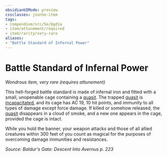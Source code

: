 ```yaml
---
obsidianUIMode: preview
cssclasses: json5e-item
tags:
- compendium/src/5e/bgdia
- item/attunement/required
- item/rarity/very-rare
aliases: 
- "Battle Standard of Infernal Power"
---
```

# Battle Standard of Infernal Power
*Wondrous item, very rare (requires attunement)*  


This hell-forged battle standard is made of infernal iron and fitted with a small, unopenable cage containing a [quasit](2-Mechanics/CLI/bestiary/fiend/quasit.md). The trapped [quasit](2-Mechanics/CLI/bestiary/fiend/quasit.md) is [incapacitated](2-Mechanics/CLI/rules/conditions.md#Incapacitated), and its cage has AC 19, 10 hit points, and immunity to all types of damage except force damage. If killed or somehow released, the [quasit](2-Mechanics/CLI/bestiary/fiend/quasit.md) disappears in a cloud of smoke, and a new one appears in the cage, provided the cage is intact.

While you hold the banner, your weapon attacks and those of all allied creatures within 300 feet of you count as magical for the purposes of overcoming damage immunities and resistances.

*Source: Baldur's Gate: Descent Into Avernus p. 223*